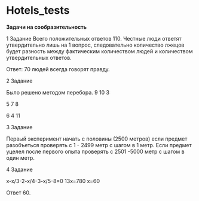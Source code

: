 # Hotels_tests

**Задачи на сообразительность**

1 Задание
Всего положительных ответов 110. Честные люди ответят утвердительно лишь на 1 вопрос, следовательно количество лжецов будет разность между фактическим количеством людей и количеством утвердительных ответов. 

Ответ: 70 людей всегда говорят правду.

2 Задание

Было решено методом перебора.
9 10 3

5 7 8

6 4 11


3 Задание 

Первый эксперимент начать с половины (2500 метров) если предмет разобъеться проверять с 1 - 2499 метр с шагом в 1 метр.
Если предмет уцелел после первого опыта проверять с 2501 -5000 метр с шагом в один метр. 

4 Задание

x-x/3-2-x/4-3-x/5-8=0
13x=780
x=60

Ответ 60.


